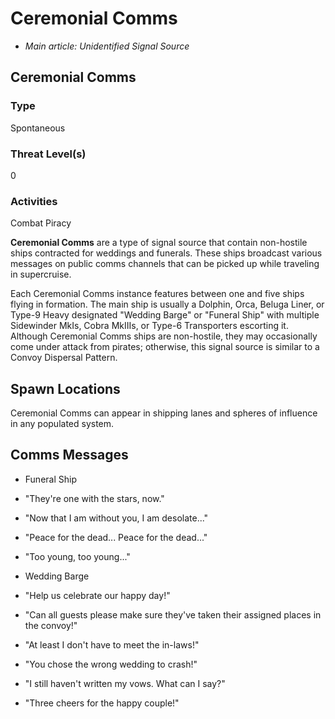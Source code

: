 # Ceremonial Comms
- *Main article: Unidentified Signal Source*

## Ceremonial Comms

### Type

Spontaneous

### Threat Level(s)

0

### Activities

Combat
Piracy

**Ceremonial Comms** are a type of signal source that contain non-hostile ships contracted for weddings and funerals. These ships broadcast various messages on public comms channels that can be picked up while traveling in supercruise.

Each Ceremonial Comms instance features between one and five ships flying in formation. The main ship is usually a Dolphin, Orca, Beluga Liner, or Type-9 Heavy designated "Wedding Barge" or "Funeral Ship" with multiple Sidewinder MkIs, Cobra MkIIIs, or Type-6 Transporters escorting it. Although Ceremonial Comms ships are non-hostile, they may occasionally come under attack from pirates; otherwise, this signal source is similar to a Convoy Dispersal Pattern.

## Spawn Locations

Ceremonial Comms can appear in shipping lanes and spheres of influence in any populated system.

## Comms Messages

- Funeral Ship

- "They're one with the stars, now."
- "Now that I am without you, I am desolate..."
- "Peace for the dead... Peace for the dead..."
- "Too young, too young..."

- Wedding Barge

- "Help us celebrate our happy day!"
- "Can all guests please make sure they've taken their assigned places in the convoy!"
- "At least I don't have to meet the in-laws!"
- "You chose the wrong wedding to crash!"
- "I still haven't written my vows. What can I say?"
- "Three cheers for the happy couple!"